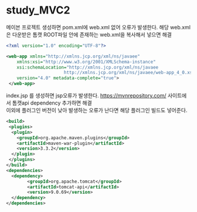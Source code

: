 # study_MVC2

메이븐 프로젝트 생성하면 pom.xml에 web.xml 없어 오류가 발생한다.
해당 web.xml은 다운받은 톰캣 ROOT파일 안에 존재하는 web.xml을 복사해서 넣으면 해결
```xml
<?xml version="1.0" encoding="UTF-8"?>

<web-app xmlns="http://xmlns.jcp.org/xml/ns/javaee"
	xmlns:xsi="http://www.w3.org/2001/XMLSchema-instance"
	xsi:schemaLocation="http://xmlns.jcp.org/xml/ns/javaee
                      http://xmlns.jcp.org/xml/ns/javaee/web-app_4_0.xsd"
	version="4.0" metadata-complete="true">
 </web-app> 
```

index.jsp 를 생성하면 jsp오류가 발생한다.
https://mvnrepository.com/ 사이트에서 톰캣api dependency 추가하면 해결   
이외에 플러그인 버전이 낮아 발생하는 오류가 난다면 해당 플러그인 빌드도 넣어준다.
```xml
<build>
 <plugins>
  <plugin>
	<groupId>org.apache.maven.plugins</groupId>
	<artifactId>maven-war-plugin</artifactId>
	<version>3.3.2</version>
  </plugin>
 </plugins>
</build>
<dependencies>
  <dependency>
        <groupId>org.apache.tomcat</groupId>
        <artifactId>tomcat-api</artifactId>
        <version>9.0.69</version>
  </dependency>
</dependencies>

```

